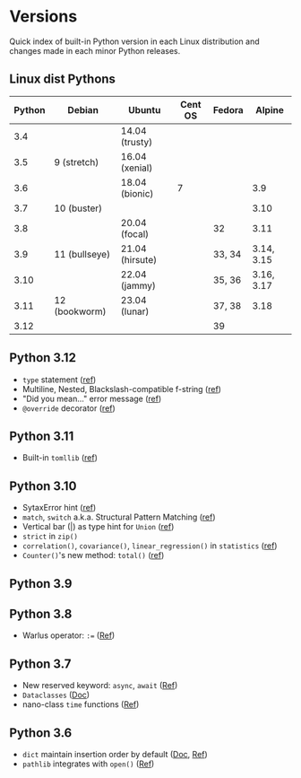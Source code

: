# Versions

Quick index of built-in Python version in each Linux distribution and changes made in each minor Python releases.

## Linux dist Pythons

| Python | Debian        | Ubuntu          | Cent OS | Fedora | Alpine     |
| ------ | ------------- | --------------- | ------- | ------ | ---------- |
| 3.4    |               | 14.04 (trusty)  |         |        |            |
| 3.5    | 9 (stretch)   | 16.04 (xenial)  |         |        |            |
| 3.6    |               | 18.04 (bionic)  | 7       |        | 3.9        |
| 3.7    | 10 (buster)   |                 |         |        | 3.10       |
| 3.8    |               | 20.04 (focal)   |         | 32     | 3.11       |
| 3.9    | 11 (bullseye) | 21.04 (hirsute) |         | 33, 34 | 3.14, 3.15 |
| 3.10   |               | 22.04 (jammy)   |         | 35, 36 | 3.16, 3.17 |
| 3.11   | 12 (bookworm) | 23.04 (lunar)   |         | 37, 38 | 3.18       |
| 3.12   |               |                 |         | 39     |            |

## Python 3.12

- `type` statement ([ref](https://docs.python.org/3/reference/simple_stmts.html#the-type-statement))
- Multiline, Nested, Blackslash-compatible f-string ([ref](https://docs.python.org/3/whatsnew/3.12.html#pep-701-syntactic-formalization-of-f-strings))
- "Did you mean..." error message ([ref](https://docs.python.org/3/whatsnew/3.12.html#improved-error-messages))
- `@override` decorator ([ref](https://docs.python.org/3/whatsnew/3.12.html#pep-698-override-decorator-for-static-typing))

## Python 3.11

- Built-in `tomllib` ([ref](https://docs.python.org/3.11/library/tomllib.html))

## Python 3.10

- SytaxError hint ([ref](https://docs.python.org/3/whatsnew/3.10.html#syntaxerrors))
- `match`, `switch` a.k.a. Structural Pattern Matching ([ref](https://docs.python.org/3/whatsnew/3.10.html#pep-634-structural-pattern-matching))
- Vertical bar (|) as type hint for `Union` ([ref](https://docs.python.org/3/whatsnew/3.10.html#pep-604-new-type-union-operator))
- `strict` in `zip()`
- `correlation()`, `covariance()`, `linear_regression()` in `statistics` ([ref](https://realpython.com/python310-new-features/#new-functions-in-the-statistics-module))
- `Counter()`'s new method: `total()` ([ref](https://docs.python.org/3.10/library/collections.html#collections.Counter.total))

## Python 3.9

## Python 3.8

- Warlus operator: `:=` ([Ref](https://docs.python.org/3.8/whatsnew/3.8.html#assignment-expressions))

## Python 3.7

- New reserved keyword: `async`, `await` ([Ref](https://docs.python.org/3.7/whatsnew/3.7.html#changes-in-python-behavior))
- `Dataclasses` ([Doc](https://docs.python.org/3.7/library/dataclasses.html#module-dataclasses))
- nano-class `time` functions ([Ref](https://docs.python.org/3.7/whatsnew/3.7.html#pep-564-new-time-functions-with-nanosecond-resolution))

## Python 3.6

- `dict` maintain insertion order by default ([Doc](https://docs.python.org/3/whatsnew/3.6.html#whatsnew36-compactdict), [Ref](https://stackoverflow.com/a/39537308/10325430))
- `pathlib` integrates with `open()` ([Ref](https://stackoverflow.com/a/42694113/10325430))
